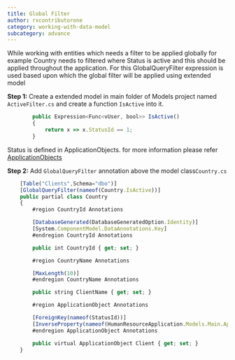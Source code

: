 ```yaml
---
title: Global Filter
author: rxcontributorone
category: working-with-data-model
subcategory: advance
---
```


While working with entities which needs a filter to be applied globally for example Country needs to filtered where Status is active and this should be applied throughout the application. For this GlobalQueryFilter expression is used based upon which the global filter will be applied using extended model

**Step 1:**
Create a extended model in main folder of Models project named `ActiveFilter.cs` and create a function `IsActive` into it. 

```js
        public Expression<Func<vUser, bool>> IsActive()
        {
            return x => x.StatusId == 1;
        }

```

Status is defined in ApplicationObjects. for more information please refer <a href="step-by-step-guide/database-information.html#applicationobjects">ApplicationObjects</a>

**Step 2:**
Add `GlobalQueryFilter` annotation above the model class`Country.cs`

```js
    [Table("Clients",Schema="dbo")]
    [GlobalQueryFilter(nameof(Country.IsActive))]
    public partial class Country
    {
		#region CountryId Annotations

        [DatabaseGenerated(DatabaseGeneratedOption.Identity)]
        [System.ComponentModel.DataAnnotations.Key]
		#endregion CountryId Annotations

        public int CountryId { get; set; }

		#region CountryName Annotations

        [MaxLength(10)]
		#endregion CountryName Annotations

        public string ClientName { get; set; }

	    #region ApplicationObject Annotations

        [ForeignKey(nameof(StatusId))]
        [InverseProperty(nameof(HumanResourceApplication.Models.Main.ApplicationObject))]
		#endregion ApplicationObject Annotations

        public virtual ApplicationObject Client { get; set; }
	}
```
